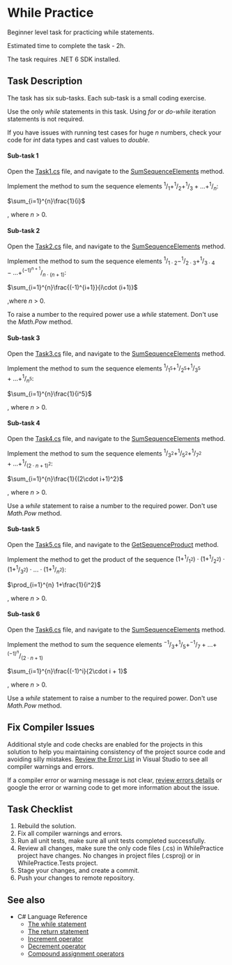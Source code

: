 # While Practice

Beginner level task for practicing while statements.

Estimated time to complete the task - 2h.

The task requires .NET 6 SDK installed.


## Task Description

The task has six sub-tasks. Each sub-task is a small coding exercise.

Use the only *while* statements in this task. Using *for* or *do-while* iteration statements is not required.

If you have issues with running test cases for huge _n_ numbers, check your code for _int_ data types and cast values to _double_.


#### Sub-task 1

Open the [Task1.cs](WhilePractice/Task1.cs) file, and navigate to the [SumSequenceElements](WhilePractice/Task1.cs#L10) method.

Implement the method to sum the sequence elements $`^1/_1+^1/_2+^1/_3+...+^1/_n`$:

$`\sum_{i=1}^{n}\frac{1}{i}`$

, where _n_ > 0.


#### Sub-task 2

Open the [Task2.cs](WhilePractice/Task2.cs) file, and navigate to the [SumSequenceElements](WhilePractice/Task2.cs#L11) method.

Implement the method to sum the sequence elements $`^1/_{1\cdot 2}-^1/_{2\cdot 3}+^1/_{3\cdot 4}-...+^{(-1)^{n+1}}/_{n\cdot (n+1)}`$:

$`\sum_{i=1}^{n}\frac{(-1)^{i+1}}{i\cdot (i+1)}`$

,where _n_ > 0.

To raise a number to the required power use a _while_ statement. Don't use the _Math.Pow_ method.


#### Sub-task 3

Open the [Task3.cs](WhilePractice/Task3.cs) file, and navigate to the [SumSequenceElements](WhilePractice/Task3.cs#L11) method.

Implement the method to sum the sequence elements $`^1/_{1^5}+^1/_{2^5}+^1/_{3^5}+...+^1/_{n^5}`$:

$`\sum_{i=1}^{n}\frac{1}{i^5}`$

, where _n_ > 0.


#### Sub-task 4

Open the [Task4.cs](WhilePractice/Task4.cs) file, and navigate to the [SumSequenceElements](WhilePractice/Task4.cs#L11) method.

Implement the method to sum the sequence elements $`^1/_{3^2}+^1/_{5^2}+^1/_{7^2}+...+^1/_{(2\cdot n+1)^2}`$:

$`\sum_{i=1}^{n}\frac{1}{(2\cdot i+1)^2}`$

, where _n_ > 0.

Use a _while_ statement to raise a number to the required power. Don't use _Math.Pow_ method. 


#### Sub-task 5

Open the [Task5.cs](WhilePractice/Task5.cs) file, and navigate to the [GetSequenceProduct](WhilePractice/Task5.cs#L11) method.

Implement the method to get the product of the sequence $`(1+^1/_{1^2})\cdot(1+^1/_{2^2})\cdot(1+^1/_{3^2})\cdot...\cdot(1+^1/_{n^2})`$:

$`\prod_{i=1}^{n} 1+\frac{1}{i^2}`$

, where _n_ > 0.


#### Sub-task 6

Open the [Task6.cs](WhilePractice/Task6.cs) file, and navigate to the [SumSequenceElements](WhilePractice/Task6.cs#L11) method.

Implement the method to sum the sequence elements $`^{-1}/_3+^1/_5+^{-1}/_{7}+...+^{(-1)^n}/_{(2\cdot n+1)}`$

$`\sum_{i=1}^{n}\frac{(-1)^i}{2\cdot i + 1}`$

, where _n_ > 0.

Use a _while_ statement to raise a number to the required power. Don't use _Math.Pow_ method. 


## Fix Compiler Issues

Additional style and code checks are enabled for the projects in this solution to help you maintaining consistency of the project source code and avoiding silly mistakes. [Review the Error List](https://docs.microsoft.com/en-us/visualstudio/ide/find-and-fix-code-errors#review-the-error-list) in Visual Studio to see all compiler warnings and errors.

If a compiler error or warning message is not clear, [review errors details](https://docs.microsoft.com/en-us/visualstudio/ide/find-and-fix-code-errors#review-errors-in-detail) or google the error or warning code to get more information about the issue.


## Task Checklist

1. Rebuild the solution.
1. Fix all compiler warnings and errors.
1. Run all unit tests, make sure all unit tests completed successfully.
1. Review all changes, make sure the only code files (.cs) in WhilePractice project have changes. No changes in project files (.csproj) or in WhilePractice.Tests project.
1. Stage your changes, and create a commit.
1. Push your changes to remote repository.


## See also

* C# Language Reference
  * [The while statement](https://docs.microsoft.com/en-us/dotnet/csharp/language-reference/statements/iteration-statements#the-while-statement)
  * [The return statement](https://docs.microsoft.com/en-us/dotnet/csharp/language-reference/statements/jump-statements#the-return-statement)
  * [Increment operator](https://docs.microsoft.com/en-us/dotnet/csharp/language-reference/operators/arithmetic-operators#increment-operator-)
  * [Decrement operator](https://docs.microsoft.com/en-us/dotnet/csharp/language-reference/operators/arithmetic-operators#decrement-operator---)
  * [Compound assignment operators](https://docs.microsoft.com/en-us/dotnet/csharp/language-reference/operators/arithmetic-operators#compound-assignment)
